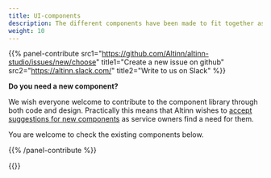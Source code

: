 ```yaml
---
title: UI-components
description: The different components have been made to fit together as a larger whole. This makes it important to follow the guidelines for how they should be used to achieve a consistent and recognizable appearance. UI components that are currently included in Altinn's library are found below.
weight: 10
---
```


{{% panel-contribute 
src1="https://github.com/Altinn/altinn-studio/issues/new/choose" title1="Create a new issue on github" 
src2="https://altinn.slack.com/" title2="Write to us on Slack" %}}

**Do you need a new component?**

We wish everyone welcome to contribute to the component library through both code and design. 
Practically this means that Altinn wishes to [accept suggestions for new components](../../../../community/contributing/propose-component/) as service owners find a need for them.

You are welcome to check the existing components below.

{{% /panel-contribute %}}

{{<children>}}  


